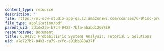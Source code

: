 ```yaml
---
content_type: resource
description: ''
file: https://ol-ocw-studio-app-qa.s3.amazonaws.com/courses/6-041sc-probabilistic-systems-analysis-and-applied-probability-fall-2013/a7e727b784b3ca79ccfce91bb898a37f_MIT6_041SCF13_tut05_sol.pdf
file_type: application/pdf
parent_uid: 5d1de23e-b7c4-9423-7bfa-ababd1266729
resourcetype: Document
title: 6.041SC Probabilistic Systems Analysis, Tutorial 5 Solutions
uid: a7e727b7-84b3-ca79-ccfc-e91bb898a37f
---
```

